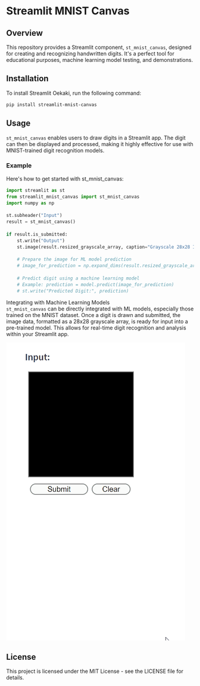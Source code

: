 # Streamlit MNIST Canvas

## Overview

This repository provides a Streamlit component, `st_mnist_canvas`, designed for creating and recognizing handwritten digits. It's a perfect tool for educational purposes, machine learning model testing, and demonstrations.

## Installation

To install Streamlit Oekaki, run the following command:

```bash
pip install streamlit-mnist-canvas
```

## Usage

`st_mnist_canvas` enables users to draw digits in a Streamlit app. The digit can then be displayed and processed, making it highly effective for use with MNIST-trained digit recognition models.

### Example
Here's how to get started with st_mnist_canvas:
```python
import streamlit as st
from streamlit_mnist_canvas import st_mnist_canvas
import numpy as np

st.subheader("Input")
result = st_mnist_canvas()

if result.is_submitted:
    st.write("Output")
    st.image(result.resized_grayscale_array, caption="Grayscale 28x28 Image")

    # Prepare the image for ML model prediction
    # image_for_prediction = np.expand_dims(result.resized_grayscale_array, axis=0)

    # Predict digit using a machine learning model
    # Example: prediction = model.predict(image_for_prediction)
    # st.write("Predicted Digit:", prediction)
```

Integrating with Machine Learning Models  
`st_mnist_canvas` can be directly integrated with ML models, especially those trained on the MNIST dataset. Once a digit is drawn and submitted, the image data, formatted as a 28x28 grayscale array, is ready for input into a pre-trained model. This allows for real-time digit recognition and analysis within your Streamlit app.

![Demo](demo.gif)

## License
This project is licensed under the MIT License - see the LICENSE file for details.